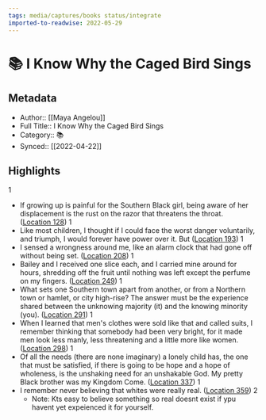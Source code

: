 ```yaml
---
tags: media/captures/books status/integrate
imported-to-readwise: 2022-05-29
---
```

# 📚 I Know Why the Caged Bird Sings

## Metadata
- Author:: [[Maya Angelou]]
- Full Title:: I Know Why the Caged Bird Sings
- Category:: 📚
- Synced:: [[2022-04-22]]

## Highlights
1
- If growing up is painful for the Southern Black girl, being aware of her displacement is the rust on the razor that threatens the throat. ([Location 128](https://readwise.io/to_kindle?action=open&asin=B0026LTNFO&location=128))
1
- Like most children, I thought if I could face the worst danger voluntarily, and triumph, I would forever have power over it. But ([Location 193](https://readwise.io/to_kindle?action=open&asin=B0026LTNFO&location=193))
1
- I sensed a wrongness around me, like an alarm clock that had gone off without being set. ([Location 208](https://readwise.io/to_kindle?action=open&asin=B0026LTNFO&location=208))
1
- Bailey and I received one slice each, and I carried mine around for hours, shredding off the fruit until nothing was left except the perfume on my fingers. ([Location 249](https://readwise.io/to_kindle?action=open&asin=B0026LTNFO&location=249))
1
- What sets one Southern town apart from another, or from a Northern town or hamlet, or city high-rise? The answer must be the experience shared between the unknowing majority (it) and the knowing minority (you). ([Location 291](https://readwise.io/to_kindle?action=open&asin=B0026LTNFO&location=291))
1
- When I learned that men's clothes were sold like that and called suits, I remember thinking that somebody had been very bright, for it made men look less manly, less threatening and a little more like women. ([Location 298](https://readwise.io/to_kindle?action=open&asin=B0026LTNFO&location=298))
1
- Of all the needs (there are none imaginary) a lonely child has, the one that must be satisfied, if there is going to be hope and a hope of wholeness, is the unshaking need for an unshakable God. My pretty Black brother was my Kingdom Come. ([Location 337](https://readwise.io/to_kindle?action=open&asin=B0026LTNFO&location=337))
1
- I remember never believing that whites were really real. ([Location 359](https://readwise.io/to_kindle?action=open&asin=B0026LTNFO&location=359))
2
    - Note: Kts easy to believe something so real doesnt exist if ypu havent yet expeienced it for yourself.
